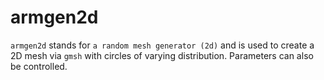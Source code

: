 # armgen2d

`armgen2d` stands for `a random mesh generator (2d)` and is used to create a 2D mesh via `gmsh` with circles of varying distribution. Parameters can also be controlled.